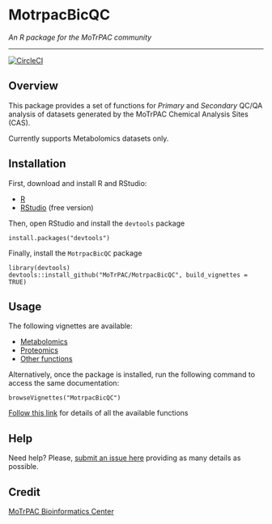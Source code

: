 # MotrpacBicQC

*An R package for the MoTrPAC community*

---

[![CircleCI](https://circleci.com/gh/MoTrPAC/MotrpacBicQC.svg?style=svg)](https://circleci.com/gh/MoTrPAC/MotrpacBicQC)

  
## Overview

This package provides a set of functions for *Primary* and *Secondary* 
QC/QA analysis of datasets generated by the MoTrPAC
Chemical Analysis Sites (CAS).

Currently supports Metabolomics datasets only.

## Installation

First, download and install R and RStudio:

- [R](https://mirror.las.iastate.edu/CRAN/) 
- [RStudio](https://rstudio.com/products/rstudio/download/) (free version)

Then, open RStudio and install the `devtools` package

```
install.packages("devtools")
```

Finally, install the `MotrpacBicQC` package

```
library(devtools)
devtools::install_github("MoTrPAC/MotrpacBicQC", build_vignettes = TRUE)
```

## Usage

The following vignettes are available:

- [Metabolomics](https://motrpac.github.io/MotrpacBicQC/articles/qc_metabolomics.html)
- [Proteomics](https://motrpac.github.io/MotrpacBicQC/articles/qc_proteomics.html)
- [Other functions](https://motrpac.github.io/MotrpacBicQC/articles/other_functions.html)

Alternatively, once the package is installed, run the following command to 
access the same documentation:

```
browseVignettes("MotrpacBicQC")
```

[Follow this link](https://motrpac.github.io/MotrpacBicQC/reference/index.html) 
for details of all the available functions


## Help

Need help? Please, [submit an issue here](https://github.com/MoTrPAC/MotrpacBicQC/issues) 
providing as many details as possible.


## Credit

[MoTrPAC Bioinformatics Center](https://motrpac-data.org/)




